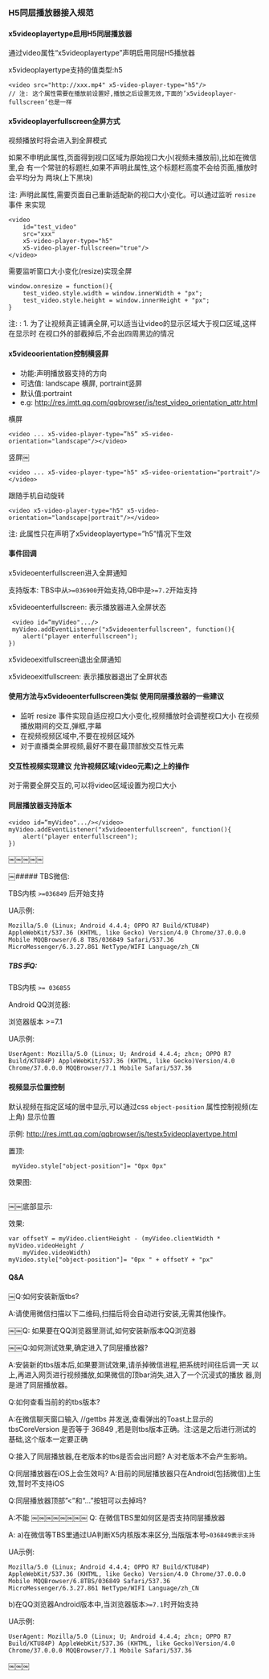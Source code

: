 ### H5同层播放器接入规范

#### x5­video­player­type启用H5同层播放器 

通过video属性“x5­video­player­type”声明启用同层H5播放器
x5­video­player­type支持的值类型:h5

	<video src="http://xxx.mp4" x5-video-player-type="h5"/>
	// 注: 这个属性需要在播放前设置好,播放之后设置无效,下面的’x5­video­player­ fullscreen’也是一样
	
#### x5­video­player­fullscreen全屏方式

视频播放时将会进入到全屏模式 

如果不申明此属性,页面得到视口区域为原始视口大小(视频未播放前),比如在微信里,会 有一个常驻的标题栏,如果不声明此属性,这个标题栏高度不会给页面,播放时会平均分为 两块(上下黑块)

注: 声明此属性,需要页面自己重新适配新的视口大小变化。可以通过监听 `resize` 事件 来实现
	
	<video 
		id="test_video" 
		src="xxx" 
		x5-video-player-type="h5" 
		x5-video-player-fullscreen="true"/>
	</video>

需要监听窗口大小变化(resize)实现全屏

	window.onresize = function(){	    test_video.style.width = window.innerWidth + "px";    	test_video.style.height = window.innerHeight + "px";	}
	
注: : 1. 为了让视频真正铺满全屏,可以适当让video的显示区域大于视口区域,这样在显示时 在视口外的部截掉后,不会出四周黑边的情况

#### x5­video­orientation控制横竖屏

- 功能:声明播放器支持的方向- 可选值: landscape 横屏, portraint竖屏- 默认值:portraint- e.g: http://res.imtt.qq.com/qqbrowser/js/test_video_orientation_attr.html

横屏

	<video ... x5-video-player-type=”h5” x5-video-orientation="landscape"/></video>
	
竖屏￼
	
	<video ... x5-video-player-type="h5" x5-video-orientation="portrait"/></video>
	
跟随手机自动旋转

	<video x5-video-player-type="h5" x5-video-orientation="landscape|portrait"/></video>
	
注: 此属性只在声明了x5­video­player­type=”h5”情况下生效

#### 事件回调

x5videoenterfullscreen进入全屏通知

支持版本: TBS中从`>=036900`开始支持,QB中是`>=7.2`开始支持

x5videoenterfullscreen: 表示播放器进入全屏状态

	￼<video id=“myVideo".../>
	￼myVideo.addEventListener("x5videoenterfullscreen", function(){		alert("player enterfullscreen");	})
	
x5videoexitfullscreen退出全屏通知 

x5videoexitfullscreen: 表示播放器退出了全屏状态
#### 使用方法与x5videoenterfullscreen类似 使用同层播放器的一些建议
- 监听 resize 事件实现自适应视口大小变化,视频播放时会调整视口大小 在视频播放期间的交互,弹框,字幕
- 在视频视频区域中,不要在视频区域外 
- 对于直播类全屏视频,最好不要在最顶部放交互性元素

#### 交互性视频实现建议 允许视频区域(video元素)之上的操作
对于需要全屏交互的,可以将video区域设置为视口大小 

#### 同层播放器支持版本

	<video id=“myVideo".../></video>
	myVideo.addEventListener("x5videoenterfullscreen", function(){    	alert("player enterfullscreen");	})￼￼￼￼￼

￼##### TBS微信:
TBS内核 `>=036849` 后开始支持
UA示例:
	Mozilla/5.0 (Linux; Android 4.4.4; OPPO R7 Build/KTU84P) AppleWebKit/537.36 (KHTML, like Gecko) Version/4.0 Chrome/37.0.0.0 Mobile MQQBrowser/6.8 TBS/036849 Safari/537.36 MicroMessenger/6.3.27.861 NetType/WIFI Language/zh_CN
	##### TBS手Q:TBS内核 `>= 036855`
Android QQ浏览器:
浏览器版本 >=7.1
UA示例:
	User­Agent: Mozilla/5.0 (Linux; U; Android 4.4.4; zh­cn; OPPO R7 Build/KTU84P) AppleWebKit/537.36 (KHTML, like Gecko)Version/4.0 Chrome/37.0.0.0 MQQBrowser/7.1 Mobile Safari/537.36
	#### 视频显示位置控制
默认视频在指定区域的居中显示,可以通过css `object-position` 属性控制视频(左上角) 显示位置
示例: http://res.imtt.qq.com/qqbrowser/js/test­x5­video­player­type.html
置顶:

	￼myVideo.style["object-position"]= "0px 0px"
	效果图:

![]()
	
￼￼底部显示:
效果:

	var offsetY = myVideo.clientHeight - (myVideo.clientWidth * myVideo.videoHeight /        myVideo.videoWidth)	myVideo.style["object-position"]= "0px " + offsetY + "px"
	
	#### Q&A

￼Q:如何安装新版tbs? 

A:请使用微信扫描以下二维码,扫描后将会自动进行安装,无需其他操作。
￼￼Q: 如果要在QQ浏览器里测试,如何安装新版本QQ浏览器
￼￼Q:如何测试效果,确定进入了同层播放器? 

A:安装新的tbs版本后,如果要测试效果,请杀掉微信进程,把系统时间往后调一天 以上,再进入网页进行视频播放,如果微信的顶bar消失,进入了一个沉浸式的播放 器,则是进了同层播放器。
Q:如何查看当前的的tbs版本?
A:在微信聊天窗口输入 //gettbs 并发送,查看弹出的Toast上显示的tbsCoreVersion 是否等于 36849 ,若是则tbs版本正确。注:这是之后进行测试的 基础,这个版本一定要正确
Q:接入了同层播放器,在老版本的tbs是否会出问题? A:对老版本不会产生影响。
Q:同层播放器在iOS上会生效吗? A:目前的同层播放器只在Android(包括微信)上生效,暂时不支持iOS
Q:同层播放器顶部”<”和“...”按钮可以去掉吗? 

A:不能￼￼￼￼￼￼￼￼
Q: 在微信TBS里如何区是否支持同层播放器
A: a)在微信等TBS里通过UA判断X5内核版本来区分,当版版本号`>036849表示支持` 

UA示例:
	
	Mozilla/5.0 (Linux; Android 4.4.4; OPPO R7 Build/KTU84P) AppleWebKit/537.36 (KHTML, like Gecko) Version/4.0 Chrome/37.0.0.0 Mobile MQQBrowser/6.8TBS/036849 Safari/537.36 MicroMessenger/6.3.27.861 NetType/WIFI Language/zh_CN 
	
b)在QQ浏览器Android版本中,当浏览器版本`>=7.1`时开始支持 

UA示例:

	User­Agent: Mozilla/5.0 (Linux; U; Android 4.4.4; zh­cn; OPPO R7 Build/KTU84P) AppleWebKit/537.36 (KHTML, like Gecko)Version/4.0 Chrome/37.0.0.0 MQQBrowser/7.1 Mobile Safari/537.36￼￼￼